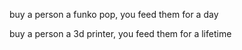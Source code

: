 buy a person a funko pop, you feed them for a day

buy a person a 3d printer, you feed them for a lifetime

